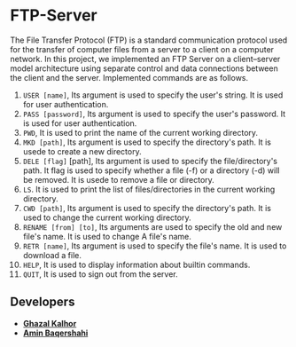 # FTP-Server

The File Transfer Protocol (FTP) is a standard communication protocol used for the transfer of computer files from a server to a client on a computer network. 
In this project, we implemented an FTP Server on a client–server model architecture using separate control and data connections between the client and the server. Implemented commands are as follows.

1. `USER [name]`, Its argument is used to specify the user's string. It is used for user authentication.
2. `PASS [password]`, Its argument is used to specify the user's password. It is used for user authentication.
3. `PWD`, It is used to print the name of the current working directory.
4. `MKD [path]`, Its argument is used to specify the directory's path. It is usede to create a new directory.
5. `DELE [flag]` [path], Its argument is used to specify the file/directory's path. It flag is used to specify whether a file (-f) or a directory (-d) will be removed. It is usede to remove a file or directory.
6. `LS`. It is used to print the list of files/directories in the current working directory.
7. `CWD [path]`, Its argument is used to specify the directory's path. It is used to change the current working directory.
8. `RENAME [from] [to]`, Its arguments are used to specify the old and new file's name. It is used to change A file's name.
9. `RETR [name]`, Its argument is used to specify the file's name. It is used to download a file.
10. `HELP`, It is used to display information about builtin commands.
11. `QUIT`, It is used to sign out from the server.

## Developers

* [**Ghazal Kalhor**](https://github.com/kalhorghazal)
* [**Amin Baqershahi**](https://github.com/aminb7)

